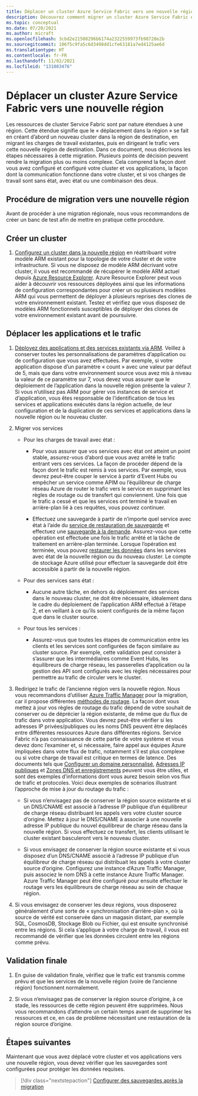 ```yaml
---
title: Déplacer un cluster Azure Service Fabric vers une nouvelle région
description: Découvrez comment migrer un cluster Azure Service Fabric et des applications vers une autre région.
ms.topic: conceptual
ms.date: 07/20/2021
ms.author: micraft
ms.openlocfilehash: 3cbd2e21508296b6174a2322559973fb98728e2b
ms.sourcegitcommit: 106f5c9fa5c6d3498dd1cfe63181a7ed4125ae6d
ms.translationtype: HT
ms.contentlocale: fr-FR
ms.lasthandoff: 11/02/2021
ms.locfileid: "131083476"
---
```

# <a name="move-an-azure-service-fabric-cluster-to-a-new-region"></a>Déplacer un cluster Azure Service Fabric vers une nouvelle région

Les ressources de cluster Service Fabric sont par nature étendues à une région. Cette étendue signifie que le « déplacement dans la région » se fait en créant d’abord un nouveau cluster dans la région de destination, en migrant les charges de travail existantes, puis en dirigeant le trafic vers cette nouvelle région de destination. Dans ce document, nous décrivons les étapes nécessaires à cette migration. Plusieurs points de décision peuvent rendre la migration plus ou moins complexe. Cela comprend la façon dont vous avez configuré et configuré votre cluster et vos applications, la façon dont la communication fonctionne dans votre cluster, et si vos charges de travail sont sans état, avec état ou une combinaison des deux.  


## <a name="steps-to-follow-for-a-region-migration"></a>Procédure de migration vers une nouvelle région

Avant de procéder à une migration régionale, nous vous recommandons de créer un banc de test afin de mettre en pratique cette procédure. 

## <a name="create-new-cluster"></a>Créer un cluster
1. [Configurez un cluster dans la nouvelle région](./service-fabric-cluster-creation-via-arm.md#use-your-own-custom-template) en réattribuant votre modèle ARM existant pour la topologie de votre cluster et de votre infrastructure. Si vous ne disposez de modèle ARM décrivant votre cluster, il vous est recommandé de récupérer le modèle ARM actuel depuis [Azure Resource Explorer](https://resources.azure.com/). Azure Resource Explorer peut vous aider à découvrir vos ressources déployées ainsi que les informations de configuration correspondantes pour créer un ou plusieurs modèles ARM qui vous permettent de déployer à plusieurs reprises des clones de votre environnement existant. Testez et vérifiez que vous disposez de modèles ARM fonctionnels susceptibles de déployer des clones de votre environnement existant avant de poursuivre. 

## <a name="move-applications-and-traffic"></a>Déplacer les applications et le trafic
1. [Déployez des applications et des services existants via ARM](service-fabric-application-arm-resource.md). Veillez à conserver toutes les personnalisations de paramètres d’application ou de configuration que vous avez effectuées. Par exemple, si votre application dispose d’un paramètre « count » avec une valeur par défaut de 5, mais que dans votre environnement source vous avez mis à niveau la valeur de ce paramètre sur 7, vous devez vous assurer que le déploiement de l’application dans la nouvelle région présente la valeur 7. Si vous n’utilisez pas ARM pour gérer vos instances de service et d’application, vous êtes responsable de l’identification de tous les services et applications exécutés dans la région actuelle, de leur configuration et de la duplication de ces services et applications dans la nouvelle région ou le nouveau cluster. 

2. Migrer vos services  
   -  Pour les charges de travail avec état : 
      * <p>Pour vous assurer que vos services avec état ont atteint un point stable, assurez-vous d’abord que vous avez arrêté le trafic entrant vers ces services. La façon de procéder dépend de la façon dont le trafic est remis à vos services. Par exemple, vous devrez peut-être couper le service à partir d’Event Hubs ou empêcher un service comme APIM ou l’équilibreur de charge réseau Azure de router le trafic vers le service en supprimant les règles de routage ou de transfert qui conviennent. Une fois que le trafic a cessé et que les services ont terminé le travail en arrière-plan lié à ces requêtes, vous pouvez continuer. </p>
      
      * Effectuez une sauvegarde à partir de n’importe quel service avec état à l’aide du [service de restauration de sauvegarde](service-fabric-reliable-services-backup-restore.md) et effectuez une [sauvegarde à la demande](service-fabric-backup-restore-service-ondemand-backup.md). Assurez-vous que cette opération est effectuée une fois le trafic arrêté et la tâche de traitement en arrière-plan terminée. Lorsque l’opération est terminée, vous pouvez [restaurer les données](service-fabric-backup-restore-service-trigger-restore.md) dans les services avec état de la nouvelle région ou du nouveau cluster. Le compte de stockage Azure utilisé pour effectuer la sauvegarde doit être accessible à partir de la nouvelle région.

   -  Pour des services sans état : 
      * <p>Aucune autre tâche, en dehors du déploiement des services dans le nouveau cluster, ne doit être nécessaire, idéalement dans le cadre du déploiement de l’application ARM effectué à l’étape 2, et en veillant à ce qu’ils soient configurés de la même façon que dans le cluster source.</p>

   -  Pour tous les services :  
      * <p>Assurez-vous que toutes les étapes de communication entre les clients et les services sont configurées de façon similaire au cluster source. Par exemple, cette validation peut consister à s’assurer que les intermédiaires comme Event Hubs, les équilibreurs de charge réseau, les passerelles d’application ou la gestion des API sont configurés avec les règles nécessaires pour permettre au trafic de circuler vers le cluster.</p>  

3. Redirigez le trafic de l’ancienne région vers la nouvelle région. Nous vous recommandons d’utiliser [Azure Traffic Manager](../traffic-manager/traffic-manager-overview.md) pour la migration, car il propose différentes [méthodes de routage](../traffic-manager/traffic-manager-routing-methods.md). La façon dont vous mettez à jour vos règles de routage du trafic dépend de votre souhait de conserver ou de déprécier la région existante, de même que du flux de trafic dans votre application. Vous devrez peut-être vérifier si les adresses IP privées/publiques ou les noms DNS peuvent être déplacés entre différentes ressources Azure dans différentes régions. Service Fabric n’a pas connaissance de cette partie de votre système et vous devez donc l’examiner et, si nécessaire, faire appel aux équipes Azure impliquées dans votre flux de trafic, notamment s’il est plus complexe ou si votre charge de travail est critique en termes de latence. Des documents tels que [Configurer un domaine personnalisé](../api-management/configure-custom-domain.md), [Adresses IP publiques](../virtual-network/ip-services/public-ip-addresses.md) et [Zones DNS et enregistrements](../dns/dns-zones-records.md) peuvent vous être utiles, et sont des exemples d’informations dont vous aurez besoin selon vos flux de trafic et protocoles. Voici deux exemples de scénarios illustrant l’approche de mise à jour du routage du trafic :  
   * Si vous n’envisagez pas de conserver la région source existante et si un DNS/CNAME est associé à l’adresse IP publique d’un équilibreur de charge réseau distribuant les appels vers votre cluster source d’origine. Mettez à jour le DNS/CNAME à associer à une nouvelle adresse IP publique du nouvel équilibreur de charge réseau dans la nouvelle région. Si vous effectuez ce transfert, les clients utilisant le cluster existant basculeront vers le nouveau cluster. 
  
   * Si vous envisagez de conserver la région source existante et si vous disposez d’un DNS/CNAME associé à l’adresse IP publique d’un équilibreur de charge réseau qui distribuait les appels à votre cluster source d’origine. Configurez une instance d’Azure Traffic Manager, puis associez le nom DNS à cette instance Azure Traffic Manager. Azure Traffic Manager peut être configuré pour ensuite effectuer le routage vers les équilibreurs de charge réseau au sein de chaque région. 

4. Si vous envisagez de conserver les deux régions, vous disposerez généralement d’une sorte de « synchronisation d’arrière-plan », où la source de vérité est conservée dans un magasin distant, par exemple SQL, CosmosDB, Stockage Blob ou Fichier, qui est ensuite synchronisé entre les régions. Si cela s’applique à votre charge de travail, il vous est recommandé de vérifier que les données circulent entre les régions comme prévu.  

## <a name="final-validation"></a>Validation finale
1. En guise de validation finale, vérifiez que le trafic est transmis comme prévu et que les services de la nouvelle région (voire de l’ancienne région) fonctionnent normalement. 

2. Si vous n’envisagez pas de conserver la région source d’origine, à ce stade, les ressources de cette région peuvent être supprimées. Nous vous recommandons d’attendre un certain temps avant de supprimer les ressources et ce, en cas de problème nécessitant une restauration de la région source d’origine.  

## <a name="next-steps"></a>Étapes suivantes
Maintenant que vous avez déplacé votre cluster et vos applications vers une nouvelle région, vous devez vérifier que les sauvegardes sont configurées pour protéger les données requises.

> [!div class="nextstepaction"]
> [Configurer des sauvegardes après la migration](service-fabric-backuprestoreservice-quickstart-azurecluster.md)